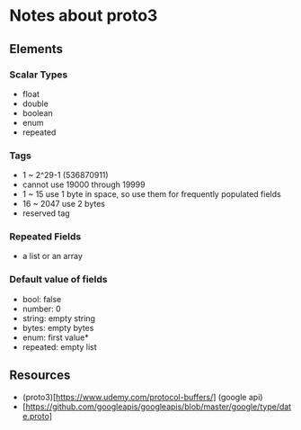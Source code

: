 # Notes about proto3

## Elements

### Scalar Types

- float
- double
- boolean
- enum
- repeated

### Tags

- 1 ~ 2^29-1 (536870911)
- cannot use 19000 through 19999
- 1 ~ 15 use 1 byte in space, so use them for frequently populated fields
- 16 ~ 2047 use 2 bytes
- reserved tag

### Repeated Fields

- a list or an array

### Default value of fields

- bool: false
- number: 0
- string: empty string
- bytes: empty bytes
- enum: first value*
- repeated: empty list

## Resources

- (proto3)[https://www.udemy.com/protocol-buffers/]
(google api)
- [https://github.com/googleapis/googleapis/blob/master/google/type/date.proto]